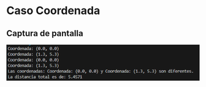# Caso Coordenada

## Captura de pantalla

![Captura](CasoCoordenada/Documentos/captura_pantalla.png)
